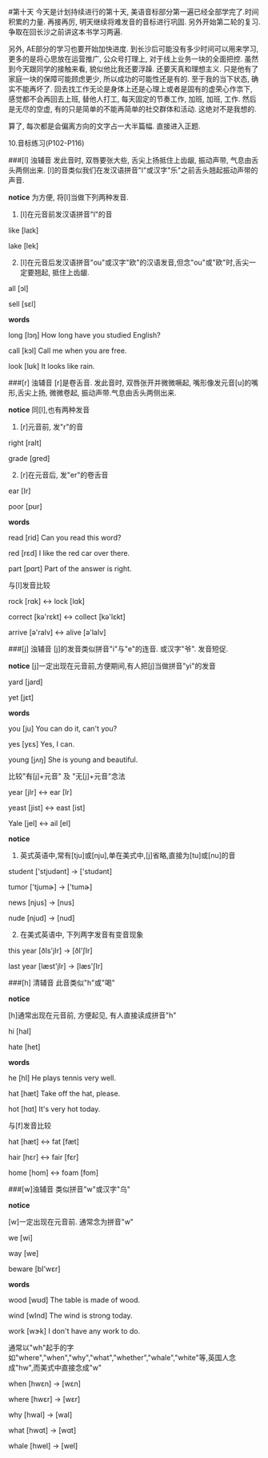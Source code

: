 #第十天
今天是计划持续进行的第十天, 美语音标部分第一遍已经全部学完了.时间积累的力量. 再接再厉, 明天继续将难发音的音标进行巩固. 另外开始第二轮的复习. 争取在回长沙之前讲这本书学习两遍.

另外, AE部分的学习也要开始加快进度. 到长沙后可能没有多少时间可以用来学习, 更多的是将心思放在运营推广, 公众号打理上, 对于线上业务一块的全面把控. 虽然到今天跟同学的接触来看, 貌似他比我还要浮躁. 还要天真和理想主义. 只是他有了家庭一块的保障可能顾虑更少, 所以成功的可能性还是有的. 至于我的当下状态, 确实不能再坏了. 回去找工作无论是身体上还是心理上或者是固有的虚荣心作祟下, 感觉都不会再回去上班, 替他人打工, 每天固定的节奏工作, 加班, 加班, 工作. 然后是无尽的空虚, 有的只是简单的不能再简单的社交群体和活动. 这绝对不是我想的.

算了, 每次都是会偏离方向的文字占一大半篇幅. 直接进入正题.

10.音标练习(P102-P116)

###[l] 浊辅音
发此音时, 双唇要张大些, 舌尖上扬抵住上齿龈, 振动声带, 气息由舌头两侧出来. [l]的音类似我们在发汉语拼音"l"或汉字"乐"之前舌头翘起振动声带的声音.

**notice**
为方便, 将[l]当做下列两种发音.
1. [l]在元音前发汉语拼音"l"的音

like [laɪk]

lake [lek]

2. [l]在元音后发汉语拼音"ou"或汉字"欧"的汉语发音,但念"ou"或"欧"时,舌尖一定要翘起, 抵住上齿龈.

all [ɔl]

sell [sɛl]

**words**

long [lɔŋ] How long have you studied English?

call [kɔl] Call me when you are free.

look [lʊk] It looks like rain.

###[r] 浊辅音
[r]是卷舌音. 发此音时, 双唇张开并微微噘起, 嘴形像发元音[u]的嘴形,舌尖上扬, 微微卷起, 振动声带.气息由舌头两侧出来.

**notice**
同[l],也有两种发音

1. [r]元音前, 发"r"的音

right [raIt]

grade [gred]

2. [r]在元音后, 发"er"的卷舌音

ear [Ir]

poor [pʊr]

**words**

read [rid] Can you read this word?

red [rεd] I like the red car over there.

part [pɑrt] Part of the answer is right.

与[l]发音比较

rock [rɑk] <-> lock [lɑk]

correct [kə'rεkt] <-> collect [kə'lεkt]

arrive [ə'raIv] <-> alive [ə'laIv]

###[j] 浊辅音
[j]的发音类似拼音"i"与"e"的连音. 或汉字"爷". 发音短促.

**notice**
[j]一定出现在元音前,方便期间,有人把[j]当做拼音"yi"的发音

yard [jard]

yet [jεt]

**words**

you [ju] You can do it, can't you?

yes [yεs] Yes, I can.

young [jʌŋ] She is young and beautiful.

比较"有[j]+元音" 及 "无[j]+元音"念法

year [jIr] <-> ear [Ir]

yeast [jist] <-> east [ist]

Yale [jel] <-> ail [el]

**notice**

1. 英式英语中,常有[tju]或[nju],单在美式中,[j]省略,直接为[tu]或[nu]的音

student ['stjudənt] -> ['studənt]

tumor ['tjumɚ] -> ['tumɚ]

news [njus] -> [nus]

nude [njud] -> [nud]

2. 在美式英语中, 下列两字发音有变音现象
 
this year [ðIs'jIr] -> [ðI'ʃIr]

last year [læst'jIr] -> [læs'ʃIr]

###[h] 清辅音
此音类似"h"或"喝"

**notice**

[h]通常出现在元音前, 方便起见, 有人直接读成拼音"h"

hi [haI]

hate [het]

**words**

he [hI] He plays tennis very well.

hat [hæt] Take off the hat, please.

hot [hɑt] It's very hot today.

与[f]发音比较

hat [hæt] <-> fat [fæt]

hair [hεr] <-> fair [fεr]

home [hom] <-> foam [fom]

###[w]浊辅音
类似拼音"w"或汉字"乌"

**notice**

[w]一定出现在元音前. 通常念为拼音"w"

we [wi]

way [we]

beware [bI'wεr]

**words**

wood [wʊd] The table is made of wood.

wind [wInd] The wind is strong today.

work [wɝk] I don't have any work to do.

通常以"wh"起手的字如"where","when","why","what","whether","whale","white"等,英国人念成"hw",而美式中直接念成"w"

when [hwεn]  -> [wεn]

where [hwεr] -> [wεr]

why [hwaI] -> [waI]

what [hwɑt] -> [wɑt]

whale [hwel] -> [wel]
